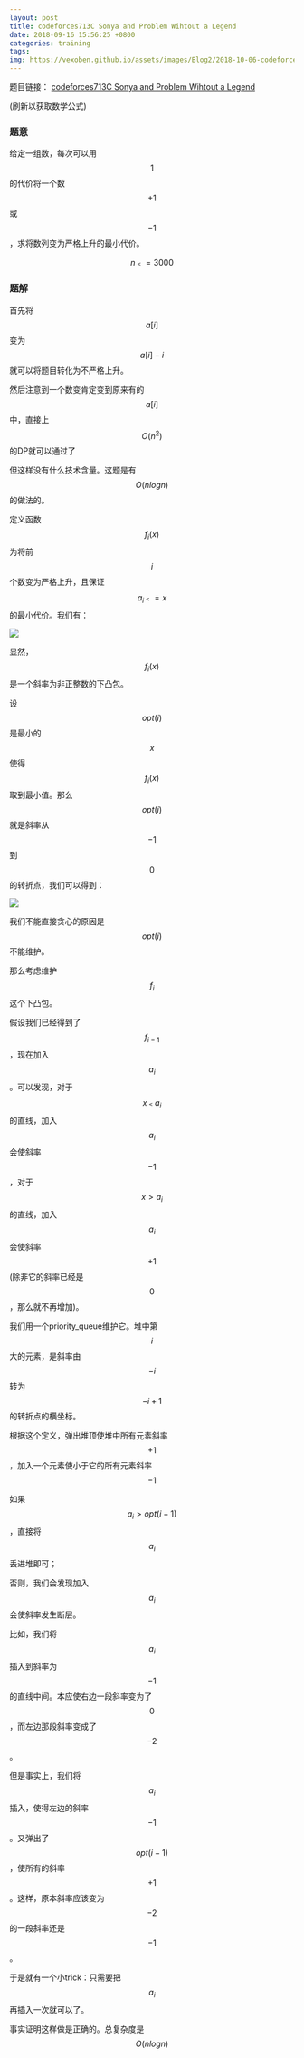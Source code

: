```yaml
---
layout: post
title: codeforces713C Sonya and Problem Wihtout a Legend
date: 2018-09-16 15:56:25 +0800
categories: training
tags: 
img: https://vexoben.github.io/assets/images/Blog2/2018-10-06-codeforces713c-sonya-and-problem-wihtout-a-legend.png
---
```


题目链接： [codeforces713C Sonya and Problem Wihtout a Legend][1]

(刷新以获取数学公式)

### **题意**

给定一组数，每次可以用$$1$$的代价将一个数$$+1$$或$$-1$$，求将数列变为严格上升的最小代价。

$$ n ﹤= 3000 $$

### **题解**

首先将$$a[i]$$变为$$a[i]-i$$就可以将题目转化为不严格上升。

然后注意到一个数变肯定变到原来有的$$a[i]$$中，直接上$$O(n^2)$$的DP就可以通过了

但这样没有什么技术含量。这题是有$$O(nlogn)$$的做法的。

定义函数$$f_i(x)$$为将前$$i$$个数变为严格上升，且保证$$a_{i}﹤=x$$的最小代价。我们有：

![][2]

显然，$$f_{i}(x)$$是一个斜率为非正整数的下凸包。

设$$opt(i)$$是最小的$$x$$使得$$f_i(x)$$取到最小值。那么$$opt(i)$$就是斜率从$$-1$$到$$0$$的转折点，我们可以得到：

![][3]

我们不能直接贪心的原因是$$opt(i)$$不能维护。

那么考虑维护$$f_{i}$$这个下凸包。

假设我们已经得到了$$f_{i-1}$$，现在加入$$a_{i}$$。可以发现，对于$$x﹤a_{i}$$的直线，加入$$a_{i}$$会使斜率$$-1$$，对于$$x>a_{i}$$的直线，加入$$a_{i}$$会使斜率$$+1$$(除非它的斜率已经是$$0$$，那么就不再增加)。

我们用一个priority_queue维护它。堆中第$$i$$大的元素，是斜率由$$-i$$转为$$-i+1$$的转折点的横坐标。

根据这个定义，弹出堆顶使堆中所有元素斜率$$+1$$，加入一个元素使小于它的所有元素斜率$$-1$$

如果$$a_{i} > opt(i - 1)$$，直接将$$a_{i}$$丢进堆即可；

否则，我们会发现加入$$a_{i}$$会使斜率发生断层。

比如，我们将$$a_{i}$$插入到斜率为$$-1$$的直线中间。本应使右边一段斜率变为了$$0$$，而左边那段斜率变成了$$-2$$。

但是事实上，我们将$$a_{i}$$插入，使得左边的斜率$$-1$$。又弹出了$$opt(i - 1)$$，使所有的斜率$$+1$$。这样，原本斜率应该变为$$-2$$的一段斜率还是$$-1$$。

于是就有一个小trick：只需要把$$a_{i}$$再插入一次就可以了。

事实证明这样做是正确的。总复杂度是$$O(nlogn)$$



[1]: http://codeforces.com/contest/713/problem/C

[2]: https://vexoben.github.io/assets/images/Blog2/2018-10-06-codeforces713c-sonya-and-problem-wihtout-a-legend(2).png

[3]: https://vexoben.github.io/assets/images/Blog2/2018-10-06-codeforces713c-sonya-and-problem-wihtout-a-legend(3).png